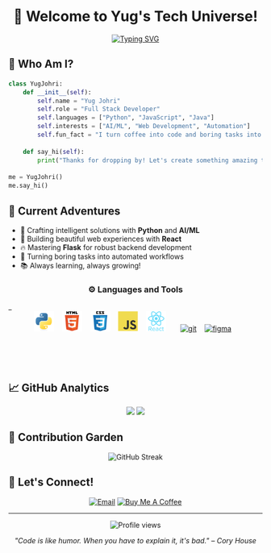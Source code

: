 <div align="center">
  
# 🚀 Welcome to Yug's Tech Universe! 

[![Typing SVG](https://readme-typing-svg.herokuapp.com?font=Fira+Code&size=25&duration=3000&pause=1000&color=00F7E4&random=false&width=435&lines=Python+Developer;AI%2FML+Enthusiast;Full+Stack+Developer;Problem+Solver)](https://git.io/typing-svg) 

</div>

## 🎯 Who Am I?
```python
class YugJohri:
    def __init__(self):
        self.name = "Yug Johri"
        self.role = "Full Stack Developer"
        self.languages = ["Python", "JavaScript", "Java"]
        self.interests = ["AI/ML", "Web Development", "Automation"]
        self.fun_fact = "I turn coffee into code and boring tasks into Python scripts!"
        
    def say_hi(self):
        print("Thanks for dropping by! Let's create something amazing together! 🚀")

me = YugJohri()
me.say_hi()
```

## 🔮 Current Adventures

- 🌟 Crafting intelligent solutions with **Python** and **AI/ML**
- 🎨 Building beautiful web experiences with **React**
- 🔥 Mastering **Flask** for robust backend development
- 🤖 Turning boring tasks into automated workflows
- 📚 Always learning, always growing!

<h3 align="center" >⚙️ Languages and Tools</h3>_
<div align="center">
<a href="https://python.org"><img src="https://raw.githubusercontent.com/devicons/devicon/master/icons/python/python-original.svg" alt="python" width="40" height="40"/></a> 
  &nbsp;&nbsp;
<a href="https://developer.mozilla.org/en-US/docs/Web/HTML"><img src="https://raw.githubusercontent.com/devicons/devicon/master/icons/html5/html5-original-wordmark.svg" alt="html5" width="40" height="40"/></a>
  &nbsp;&nbsp;
<a href="https://developer.mozilla.org/en-US/docs/Web/CSS"><img src="https://raw.githubusercontent.com/devicons/devicon/master/icons/css3/css3-original-wordmark.svg" alt="css3" width="40" height="40"/></a>
  &nbsp;&nbsp;
<a href="https://developer.mozilla.org/en-US/docs/Web/JavaScript"><img src="https://raw.githubusercontent.com/devicons/devicon/master/icons/javascript/javascript-original.svg" alt="javascript" width="40" height="40"/></a>
  &nbsp;&nbsp;
<a href="https://react.dev/"><img src="https://raw.githubusercontent.com/devicons/devicon/master/icons/react/react-original-wordmark.svg" alt="react" width="40" height="40"/></a>
  &nbsp;&nbsp;
  &nbsp;&nbsp;
<a href="https://git-scm.com/"><img src="https://www.vectorlogo.zone/logos/git-scm/git-scm-icon.svg" alt="git" width="40" height="40"/></a>
  &nbsp;&nbsp;
<a href="https://figma.com"><img src="https://www.vectorlogo.zone/logos/figma/figma-icon.svg" alt="figma" width="40" height="40"/></a>
  &nbsp;&nbsp;
</div>

<br><br><br>

## 📈 GitHub Analytics

<div align="center">
  <img height="180em" src="https://github-readme-stats.vercel.app/api?username=Mystic-commits&show_icons=true&theme=tokyonight&include_all_commits=true&count_private=true"/>
  <img height="180em" src="https://github-readme-stats.vercel.app/api/top-langs/?username=Mystic-commits&layout=compact&langs_count=7&theme=tokyonight"/>
</div>

## 🌱 Contribution Garden

<div align="center">
  <img src="https://github-readme-streak-stats.herokuapp.com/?user=Mystic-commits&theme=tokyonight" alt="GitHub Streak"/>
</div>

## 🤝 Let's Connect!

<div align="center">
  
[![Email](https://img.shields.io/badge/Email-yugjohri520%40gmail.com-red?style=for-the-badge&logo=gmail)](mailto:yugjohri520@gmail.com)
[![Buy Me A Coffee](https://img.shields.io/badge/Support%20Me-Buy%20Me%20A%20Coffee-orange?style=for-the-badge&logo=buy-me-a-coffee)](https://www.buymeacoffee.com/Mystic-commits)

</div>

---
<div align="center">
  <img src="https://komarev.com/ghpvc/?username=Mystic-commits&label=Profile%20views&color=0e75b6&style=flat" alt="Profile views"/>
  
  *"Code is like humor. When you have to explain it, it's bad." – Cory House*
</div>

